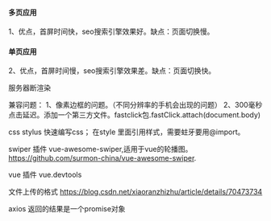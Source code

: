 #### 多页应用
1、优点，首屏时间快，seo搜索引擎效果好。缺点：页面切换慢。

#### 单页应用

2、优点，首屏时间慢，seo搜索引擎效果差。缺点：页面切换快。

服务器断渲染


兼容问题：
1、像素边框的问题。（不同分辨率的手机会出现的问题）
2、300毫秒点击延迟。添加一个第三方文件。fastclick包.fastClick.attach(document.body)





css
stylus 快速编写css；
在style 里面引用样式，需要蛀牙要用@import。



swiper  插件
vue-awesome-swiper,适用于vue的轮播图。
https://github.com/surmon-china/vue-awesome-swiper.


vue 插件
vue.devtools

文件上传的格式
https://blog.csdn.net/xiaoranzhizhu/article/details/70473734



axios 返回的结果是一个promise对象
